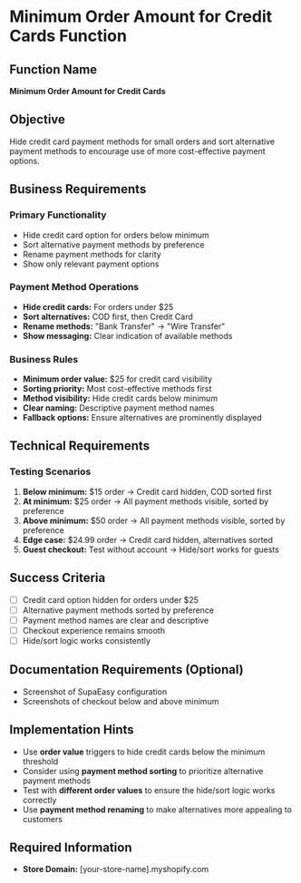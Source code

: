 # Minimum Order Amount for Credit Cards Function

## Function Name
**Minimum Order Amount for Credit Cards**

## Objective
Hide credit card payment methods for small orders and sort alternative payment methods to encourage use of more cost-effective payment options.

## Business Requirements

### Primary Functionality
- Hide credit card option for orders below minimum
- Sort alternative payment methods by preference
- Rename payment methods for clarity
- Show only relevant payment options

### Payment Method Operations
- **Hide credit cards:** For orders under $25
- **Sort alternatives:** COD first, then Credit Card
- **Rename methods:** "Bank Transfer" → "Wire Transfer"
- **Show messaging:** Clear indication of available methods

### Business Rules
- **Minimum order value:** $25 for credit card visibility
- **Sorting priority:** Most cost-effective methods first
- **Method visibility:** Hide credit cards below minimum
- **Clear naming:** Descriptive payment method names
- **Fallback options:** Ensure alternatives are prominently displayed

## Technical Requirements

### Testing Scenarios
1. **Below minimum:** $15 order → Credit card hidden, COD sorted first
2. **At minimum:** $25 order → All payment methods visible, sorted by preference
3. **Above minimum:** $50 order → All payment methods visible, sorted by preference
4. **Edge case:** $24.99 order → Credit card hidden, alternatives sorted
5. **Guest checkout:** Test without account → Hide/sort works for guests

## Success Criteria
- [ ] Credit card option hidden for orders under $25
- [ ] Alternative payment methods sorted by preference
- [ ] Payment method names are clear and descriptive
- [ ] Checkout experience remains smooth
- [ ] Hide/sort logic works consistently

## Documentation Requirements (Optional)
- Screenshot of SupaEasy configuration
- Screenshots of checkout below and above minimum

## Implementation Hints
- Use **order value** triggers to hide credit cards below the minimum threshold
- Consider using **payment method sorting** to prioritize alternative payment methods
- Test with **different order values** to ensure the hide/sort logic works correctly
- Use **payment method renaming** to make alternatives more appealing to customers

## Required Information
- **Store Domain:** [your-store-name].myshopify.com
